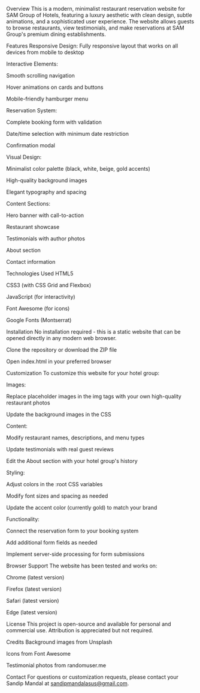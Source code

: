 Overview
This is a modern, minimalist restaurant reservation website for SAM Group of Hotels, featuring a luxury aesthetic with clean design, subtle animations, and a sophisticated user experience. The website allows guests to browse restaurants, view testimonials, and make reservations at SAM Group's premium dining establishments.

Features
Responsive Design: Fully responsive layout that works on all devices from mobile to desktop

Interactive Elements:

Smooth scrolling navigation

Hover animations on cards and buttons

Mobile-friendly hamburger menu

Reservation System:

Complete booking form with validation

Date/time selection with minimum date restriction

Confirmation modal

Visual Design:

Minimalist color palette (black, white, beige, gold accents)

High-quality background images

Elegant typography and spacing

Content Sections:

Hero banner with call-to-action

Restaurant showcase

Testimonials with author photos

About section

Contact information

Technologies Used
HTML5

CSS3 (with CSS Grid and Flexbox)

JavaScript (for interactivity)

Font Awesome (for icons)

Google Fonts (Montserrat)

Installation
No installation required - this is a static website that can be opened directly in any modern web browser.

Clone the repository or download the ZIP file

Open index.html in your preferred browser

Customization
To customize this website for your hotel group:

Images:

Replace placeholder images in the img tags with your own high-quality restaurant photos

Update the background images in the CSS

Content:

Modify restaurant names, descriptions, and menu types

Update testimonials with real guest reviews

Edit the About section with your hotel group's history

Styling:

Adjust colors in the :root CSS variables

Modify font sizes and spacing as needed

Update the accent color (currently gold) to match your brand

Functionality:

Connect the reservation form to your booking system

Add additional form fields as needed

Implement server-side processing for form submissions

Browser Support
The website has been tested and works on:

Chrome (latest version)

Firefox (latest version)

Safari (latest version)

Edge (latest version)

License
This project is open-source and available for personal and commercial use. Attribution is appreciated but not required.

Credits
Background images from Unsplash

Icons from Font Awesome

Testimonial photos from randomuser.me

Contact
For questions or customization requests, please contact your Sandip Mandal at sandipmandalasus@gmail.com.

